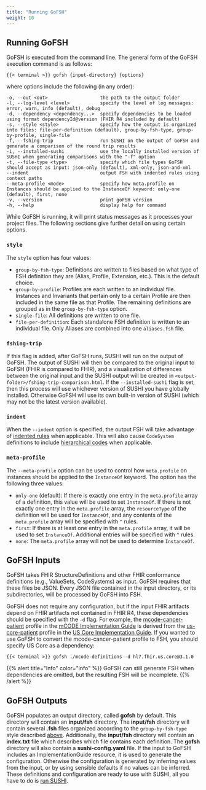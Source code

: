 ```yaml
---
title: "Running GoFSH"
weight: 10
---
```


## Running GoFSH

GoFSH is executed from the command line. The general form of the GoFSH execution command is as follows:

```shell
{{< terminal >}} gofsh {input-directory} {options}
```

where options include the following (in any order):

```text
-o, --out <out>                   the path to the output folder
-l, --log-level <level>           specify the level of log messages: error, warn, info (default), debug
-d, --dependency <dependency...>  specify dependencies to be loaded using format dependencyId@version (FHIR R4 included by default)
-s, --style <style>               specify how the output is organized into files: file-per-definition (default), group-by-fsh-type, group-by-profile, single-file
-f, --fshing-trip                 run SUSHI on the output of GoFSH and generate a comparison of the round trip results
-i, --installed-sushi             use the locally installed version of SUSHI when generating comparisons with the "-f" option
-t, --file-type <type>            specify which file types GoFSH should accept as input: json-only (default), xml-only, json-and-xml
--indent                          output FSH with indented rules using context paths
--meta-profile <mode>             specify how meta.profile on Instances should be applied to the InstanceOf keyword: only-one (default), first, none
-v, --version                     print goFSH version
-h, --help                        display help for command
```

While GoFSH is running, it will print status messages as it processes your project files. The following sections give further detail on using certain options.

### `style`
The `style` option has four values:
* `group-by-fsh-type`: Definitions are written to files based on what type of FSH definition they are (Alias, Profile, Extension, etc.). This is the default choice.
* `group-by-profile`:  Profiles are each written to an individual file. Instances and Invariants that pertain only to a certain Profile are then included in the same file as that Profile. The remaining definitions are grouped as in the `group-by-fsh-type` option.
* `single-file`: All definitions are written to one file.
* `file-per-definition`: Each standalone FSH definition is written to an individual file. Only Aliases are combined into one `aliases.fsh` file.

### `fshing-trip`
If this flag is added, after GoFSH runs, SUSHI will run on the output of GoFSH. The output of SUSHI will then be compared to the original input to GoFSH (FHIR is compared to FHIR), and a visualization of differences between the original input and the SUSHI output will be created in `<output-folder>/fshing-trip-comparison.html`. If the `--installed-sushi` flag is set, then this process will use whichever version of SUSHI you have globally installed. Otherwise GoFSH will use its own built-in version of SUSHI (which may not be the latest version available).

### `indent`
When the `--indent` option is specified, the output FSH will take advantage of [indented rules](http://build.fhir.org/ig/HL7/fhir-shorthand/branches/master/reference.html#indented-rules) when applicable. This will also cause `CodeSystem` definitions to include [hierarchical codes](http://build.fhir.org/ig/HL7/fhir-shorthand/branches/master/reference.html#defining-code-systems-with-hierarchical-codes) when applicable.

### `meta-profile`
The `--meta-profile` option can be used to control how `meta.profile` on instances should be applied to the `InstanceOf` keyword. The option has the following three values:
* `only-one` (default): If there is exactly one entry in the `meta.profile` array of a definition, this value will be used to set `InstanceOf`. If there is not exactly one entry in the `meta.profile` array, the `resourceType` of the definition will be used for `InstanceOf`, and any contents of the `meta.profile` array will be specified with `^` rules.
* `first`: If there is at least one entry in the `meta.profile` array, it will be used to set `InstanceOf`. Additional entries will be specified with `^` rules.
* `none`: The `meta.profile` array will not be used to determine `InstanceOf`.

## GoFSH Inputs

GoFSH takes FHIR StructureDefinitions and other FHIR conformance definitions (e.g., ValueSets, CodeSystems) as input. GoFSH requires that these files be JSON. Every JSON file contained in the input directory, or its subdirectories, will be processed by GoFSH into FSH.


GoFSH does not require any configuration, but if the input FHIR artifacts depend on FHIR artifacts not contained in FHIR R4, these dependencies should be specified with the `-d` flag. For example, the [mcode-cancer-patient](http://hl7.org/fhir/us/mcode/StructureDefinition-mcode-cancer-patient.html) profile in the [mCODE Implementation Guide](http://hl7.org/fhir/us/mcode/) is derived from the [us-core-patient](http://hl7.org/fhir/us/core/STU3.1/StructureDefinition-us-core-patient.html) profile in the [US Core Implementation Guide](http://hl7.org/fhir/us/core/). If you wanted to use GoFSH to convert the mcode-cancer-patient profile to FSH, you should specify US Core as a dependency:
```shell
{{< terminal >}} gofsh ./mcode-definitions -d hl7.fhir.us.core@3.1.0
```

{{% alert title="Info" color="info" %}}
GoFSH can still generate FSH when dependencies are omitted, but the resulting FSH will be incomplete.
{{% /alert %}}

## GoFSH Outputs

GoFSH populates an output directory, called **gofsh** by default. This directory will contain an **input/fsh** directory. The **input/fsh** directory will contain several **.fsh** files organized according to the `group-by-fsh-type` style described [above](#style). Additionally, the **input/fsh** directory will contain an **index.txt** file which describes which file contains each definition. The **gofsh** directory will also contain a **sushi-config.yaml** file. If the input to GoFSH includes an ImplementationGuide resource, it is used to generate the configuration. Otherwise the configuration is generated by inferring values from the input, or by using sensible defaults if no values can be inferred. These definitions and configuration are ready to use with SUSHI, all you have to do is [run SUSHI](/docs/sushi/running).